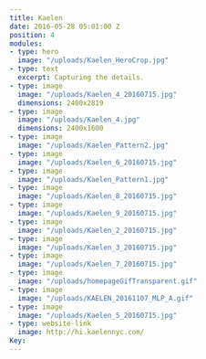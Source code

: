 ```yaml
---
title: Kaelen
date: 2016-05-28 05:01:00 Z
position: 4
modules:
- type: hero
  image: "/uploads/Kaelen_HeroCrop.jpg"
- type: text
  excerpt: Capturing the details.
- type: image
  image: "/uploads/Kaelen_4_20160715.jpg"
  dimensions: 2400x2819
- type: image
  image: "/uploads/Kaelen_4.jpg"
  dimensions: 2400x1600
- type: image
  image: "/uploads/Kaelen_Pattern2.jpg"
- type: image
  image: "/uploads/Kaelen_6_20160715.jpg"
- type: image
  image: "/uploads/Kaelen_Pattern1.jpg"
- type: image
  image: "/uploads/Kaelen_8_20160715.jpg"
- type: image
  image: "/uploads/Kaelen_9_20160715.jpg"
- type: image
  image: "/uploads/Kaelen_2_20160715.jpg"
- type: image
  image: "/uploads/Kaelen_3_20160715.jpg"
- type: image
  image: "/uploads/Kaelen_7_20160715.jpg"
- type: image
  image: "/uploads/homepageGifTransparent.gif"
- type: image
  image: "/uploads/KAELEN_20161107_MLP_A.gif"
- type: image
  image: "/uploads/Kaelen_5_20160715.jpg"
- type: website-link
  image: http://hi.kaelennyc.com/
Key: 
---
```


